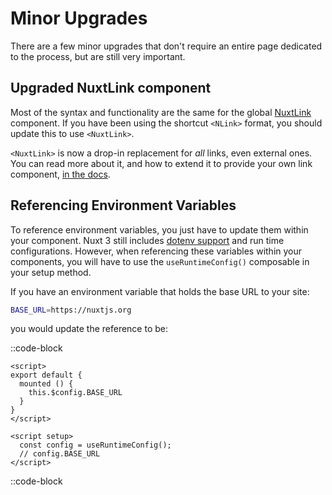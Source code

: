 # Minor Upgrades

There are a few minor upgrades that don't require an entire page dedicated to the process, but are still very important.

## Upgraded NuxtLink component

Most of the syntax and functionality are the same for the global [NuxtLink](/docs/usage/nuxt-link#nuxtlink) component. If you have been using the shortcut `<NLink>` format, you should update this to use `<NuxtLink>`.

`<NuxtLink>` is now a drop-in replacement for _all_ links, even external ones. You can read more about it, and how to extend it to provide your own link component, [in the docs](/docs/usage/nuxt-link#nuxtlink).

## Referencing Environment Variables

To reference environment variables, you just have to update them within your component. Nuxt 3 still includes [dotenv support](/docs/usage/runtime-config#environment-variables) and run time configurations. However, when referencing these variables within your components, you will have to use the `useRuntimeConfig()` composable in your setup method.

If you have an environment variable that holds the base URL to your site:

```sh
BASE_URL=https://nuxtjs.org
```

you would update the reference to be:

::code-block

```vue [Nuxt 2]
<script>
export default {
  mounted () {
    this.$config.BASE_URL
  }
}
</script>
```

```vue [Nuxt 3]
<script setup>
  const config = useRuntimeConfig();
  // config.BASE_URL
</script>
```

::code-block

